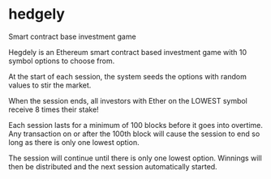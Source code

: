 # hedgely
Smart contract base investment game

Hegdely is an Ethereum smart contract based investment game with 10 symbol options to choose from.

At the start of each session, the system seeds the options with random values to stir the market.

When the session ends, all investors with Ether on the LOWEST symbol receive 8 times their stake!

Each session lasts for a minimum of 100 blocks before it goes into overtime.
Any transaction on or after the 100th block will cause the session to end so long as there is only one lowest option.

The session will continue until there is only one lowest option. Winnings will then be distributed and the next session automatically started.


